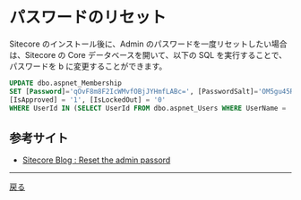 # パスワードのリセット

Sitecore のインストール後に、Admin のパスワードを一度リセットしたい場合は、Sitecore の Core データベースを開いて、以下の SQL を実行することで、パスワードを b に変更することができます。

```SQL
UPDATE dbo.aspnet_Membership 
SET [Password]='qOvF8m8F2IcWMvfOBjJYHmfLABc=', [PasswordSalt]='OM5gu45RQuJ76itRvkSPFw==', 
[IsApproved] = '1', [IsLockedOut] = '0'
WHERE UserId IN (SELECT UserId FROM dbo.aspnet_Users WHERE UserName = 'sitecore\Admin') 
```

## 参考サイト
* [Sitecore Blog : Reset the admin passord ](http://sitecoreblog.blogspot.com/2012/05/reset-admin-passord.html)

---
[戻る](../)